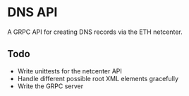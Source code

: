 # DNS API

A GRPC API for creating DNS records via the ETH netcenter.

## Todo

* Write unittests for the netcenter API
* Handle different possible root XML elements gracefully
* Write the GRPC server
